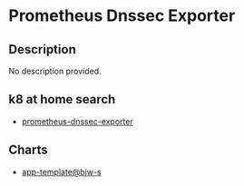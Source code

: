 # Prometheus Dnssec Exporter

## Description

No description provided.

## k8 at home search

- [prometheus-dnssec-exporter](https://nanne.dev/k8s-at-home-search/#/prometheus-dnssec-exporter)

## Charts

- [app-template@bjw-s](https://bjw-s.github.io/helm-charts/)
